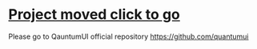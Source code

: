 # [Project moved click to go](https://github.com/quantumui/quantumui)
Please go to QauntumUI official repository https://github.com/quantumui
